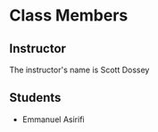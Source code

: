 # Class Members

## Instructor

The instructor's name is Scott Dossey

## Students

* Emmanuel Asirifi
